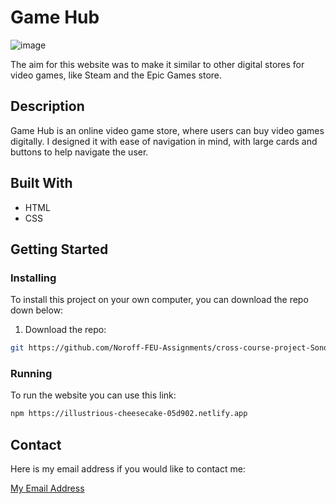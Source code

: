 # Game Hub

![image](cross-course%20project.png)

The aim for this website was to make it similar to other digital stores for video games, like Steam and the Epic Games store.

## Description

Game Hub is an online video game store, where users can buy video games digitally.
I designed it with ease of navigation in mind, with large cards and buttons to help navigate the user.

## Built With

- HTML
- CSS

## Getting Started

### Installing

To install this project on your own computer, you can download the repo down below:

1. Download the repo:

```bash
git https://github.com/Noroff-FEU-Assignments/cross-course-project-Sondre198
```

### Running

To run the website you can use this link:

```bash
npm https://illustrious-cheesecake-05d902.netlify.app
```

## Contact

Here is my email address if you would like to contact me:

[My Email Address](sondre.lie@hotmail.no)
